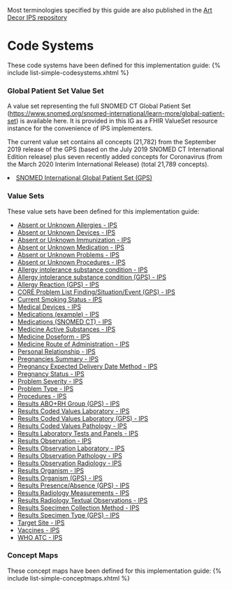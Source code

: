 Most terminologies specified by this guide are also published in the [Art Decor IPS repository](https://art-decor.org/art-decor/decor-valuesets--hl7ips-)


# Code Systems

These code systems have been defined for this implementation guide:
{% include list-simple-codesystems.xhtml %}

### Global Patient Set Value Set

A value set representing the full SNOMED CT Global Patient Set (https://www.snomed.org/snomed-international/learn-more/global-patient-set) is available here.  It is provided in this IG as a FHIR ValueSet resource instance for the convenience of IPS implementers.

The current value set contains all concepts (21,782) from the September 2019 release of the GPS (based on the July 2019 SNOMED CT International Edition release) plus seven recently added concepts for Coronavirus (from the March 2020 Interim International Release) (total 21,789 concepts).

<li><a href="ValueSet-snomed-intl-gps.html">SNOMED International Global Patient Set (GPS)</a></li>


### Value Sets

These value sets have been defined for this implementation guide:

  <ul>
   <li>
    <a href="ValueSet-absent-or-unknown-allergies-uv-ips.html">Absent or Unknown Allergies - IPS</a>
   </li>
   <li>
    <a href="ValueSet-absent-or-unknown-devices-uv-ips.html">Absent or Unknown Devices - IPS</a>
   </li>
   <li>
    <a href="ValueSet-absent-or-unknown-immunizations-uv-ips.html">Absent or Unknown Immunization - IPS</a>
   </li>
   <li>
    <a href="ValueSet-absent-or-unknown-medications-uv-ips.html">Absent or Unknown Medication - IPS</a>
   </li>
   <li>
    <a href="ValueSet-absent-or-unknown-problems-uv-ips.html">Absent or Unknown Problems - IPS</a>
   </li>
   <li>
    <a href="ValueSet-absent-or-unknown-procedures-uv-ips.html">Absent or Unknown Procedures - IPS</a>
   </li>
   <li>
    <a href="ValueSet-allergy-intolerance-substance-condition-uv-ips.html">Allergy intolerance substance condition - IPS</a>
   </li>
   <li>
    <a href="ValueSet-allergy-intolerance-substance-condition-gps-uv-ips.html">Allergy intolerance substance condition (GPS) - IPS</a>
   </li>
   <li>
    <a href="ValueSet-allergy-reaction-gps-uv-ips.html">Allergy Reaction (GPS) - IPS</a>
   </li>
   <li>
    <a href="ValueSet-core-problem-finding-situation-event-gps-uv-ips.html">CORE Problem List Finding/Situation/Event (GPS) - IPS</a>
   </li>
   <li>
    <a href="ValueSet-current-smoking-status-uv-ips.html">Current Smoking Status - IPS</a>
   </li>
    <li>
    <a href="ValueSet-medical-devices-uv-ips.html">Medical Devices - IPS</a>
   </li>
   <li>
    <a href="ValueSet-medication-example-uv-ips.html">Medications (example) - IPS</a>
   </li>
   <li>
    <a href="ValueSet-medication-snomed-uv-ips.html">Medications (SNOMED CT) - IPS</a>
   </li>
   <li>
    <a href="ValueSet-medicine-active-substances-uv-ips.html">Medicine Active Substances - IPS</a>
   </li>
   <li>
    <a href="ValueSet-medicine-doseform.html">Medicine Doseform - IPS</a>
   </li>
   <li>
    <a href="ValueSet-medicine-route-of-administration.html">Medicine Route of Administration - IPS</a>
   </li>
   <li>
    <a href="ValueSet-personal-relationship-uv-ips.html">Personal Relationship - IPS</a>
   </li>
      <li>
    <a href="ValueSet-pregnancies-summary-uv-ips.html">Pregnancies Summary - IPS</a>
   </li>
     <li>
    <a href="ValueSet-edd-method-uv-ips.html">Pregnancy Expected Delivery Date Method - IPS</a>
   </li>

   <li>
    <a href="ValueSet-pregnancy-status-uv-ips.html">Pregnancy Status - IPS</a>
   </li>
   <li>
    <a href="ValueSet-condition-severity-uv-ips.html">Problem Severity - IPS</a>
   </li>
   <li>
    <a href="ValueSet-problem-type-uv-ips.html">Problem Type - IPS</a>
   </li>
   <li>
    <a href="ValueSet-procedures-uv-ips.html">Procedures - IPS</a>
   </li>
   <li>
    <a href="ValueSet-lab-blood-abo-rh-grp-gps-uv-ips.html">Results ABO+RH Group (GPS) - IPS</a>
   </li>
   <li>
    <a href="ValueSet-result-coded-value-lab-uv-ips.html">Results Coded Values Laboratory - IPS</a>
   </li>
   <li>
    <a href="ValueSet-result-coded-value-lab-gps-uv-ips.html">Results Coded Values Laboratory (GPS) - IPS</a>
   </li>
   <li>
    <a href="ValueSet-result-coded-value-pathology-uv-ips.html">Results Coded Values Pathology - IPS</a>
   </li>
      <li>
    <a href="ValueSet-laboratory-tests-and-panels-uv-ips.html">Results Laboratory Tests and Panels - IPS</a>
   </li>
   <li>
    <a href="ValueSet-observation-codes-uv-ips.html">Results Observation - IPS</a>
   </li>
   <li>
    <a href="ValueSet-laboratory-and-vital-signs-observations.html">Results Observation Laboratory - IPS</a>
   </li>
   <li>
    <a href="ValueSet-pathology-and-vital-signs-observations.html">Results Observation Pathology - IPS</a>
   </li>
   <li>
    <a href="ValueSet-imaging-observations-uv-ips.html">Results Observation Radiology - IPS</a>
   </li>
   <li>
    <a href="ValueSet-organism-uv-ips.html">Results Organism - IPS</a>
   </li>
   <li>
    <a href="ValueSet-organism-gps-uv-ips.html">Results Organism (GPS) - IPS</a>
   </li>
   <li>
    <a href="ValueSet-lab-absence-presence-gps-uv-ips.html">Results Presence/Absence (GPS) - IPS</a>
   </li>
   <li>
    <a href="ValueSet-imaging-numobs-uv-ips.html">Results Radiology Measurements - IPS</a>
   </li>
   <li>
    <a href="ValueSet-imaging-txtobs-code-uv-ips.html">Results Radiology Textual Observations - IPS</a>
   </li>
   <li>
    <a href="ValueSet-specimen-collection-method-uv-ips.html">Results Specimen Collection Method - IPS</a>
   </li>
   <li>
    <a href="ValueSet-specimen-type-gps-uv-ips.html">Results Specimen Type (GPS) - IPS</a>
   </li>
   <li>
    <a href="ValueSet-target-site-uv-ips.html">Target Site - IPS</a>
   </li>
   <li>
    <a href="ValueSet-vaccines-uv-ips.html">Vaccines - IPS</a>
   </li>
   <li>
    <a href="ValueSet-whoatc-uv-ips.html">WHO ATC - IPS</a>
   </li>
   </ul>

### Concept Maps

These concept maps have been defined for this implementation guide:
{% include list-simple-conceptmaps.xhtml %}


